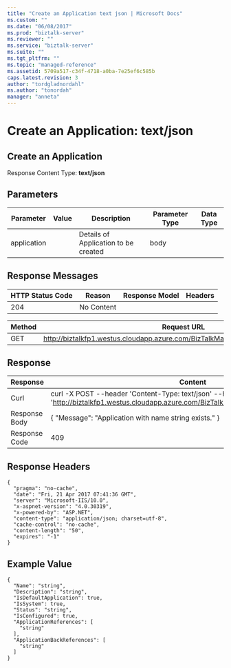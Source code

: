 ```yaml
---
title: "Create an Application text json | Microsoft Docs"
ms.custom: ""
ms.date: "06/08/2017"
ms.prod: "biztalk-server"
ms.reviewer: ""
ms.service: "biztalk-server"
ms.suite: ""
ms.tgt_pltfrm: ""
ms.topic: "managed-reference"
ms.assetid: 5709a517-c34f-4718-a0ba-7e25ef6c585b
caps.latest.revision: 3
author: "tordgladnordahl"
ms.author: "tonordah"
manager: "anneta"
---
```

# Create an Application: text/json
## Create an Application

  Response Content Type: **text/json**
  
Parameters
---



Parameter |Value |Description|Parameter Type|Data Type  
---------|---------|---------|---------|---------
application  |         |Details of Application to be created |body |        |


Response Messages
---


HTTP Status Code|Reason  |Response Model|Headers
---------|---------|---------|---------
204    |No Content       |         |         |

Method  | Request URL
------------- | -------------
GET  | http://biztalkfp1.westus.cloudapp.azure.com/BizTalkManagementService/Applications

Response
---

| Response | Content          |
| ------------- | ----------- |
| Curl | curl -X POST --header 'Content-Type: text/json' --header 'Accept: text/plain' -d ' 'http://biztalkfp1.westus.cloudapp.azure.com/BizTalkManagementService/Applications'|
| Response Body | { "Message": "Application with name string exists." }|
| Response Code | 409|

Response Headers
---

```
{
  "pragma": "no-cache",
  "date": "Fri, 21 Apr 2017 07:41:36 GMT",
  "server": "Microsoft-IIS/10.0",
  "x-aspnet-version": "4.0.30319",
  "x-powered-by": "ASP.NET",
  "content-type": "application/json; charset=utf-8",
  "cache-control": "no-cache",
  "content-length": "50",
  "expires": "-1"
}
```

Example Value
---

```
{
  "Name": "string",
  "Description": "string",
  "IsDefaultApplication": true,
  "IsSystem": true,
  "Status": "string",
  "IsConfigured": true,
  "ApplicationReferences": [
    "string"
  ],
  "ApplicationBackReferences": [
    "string"
  ]
}
```
